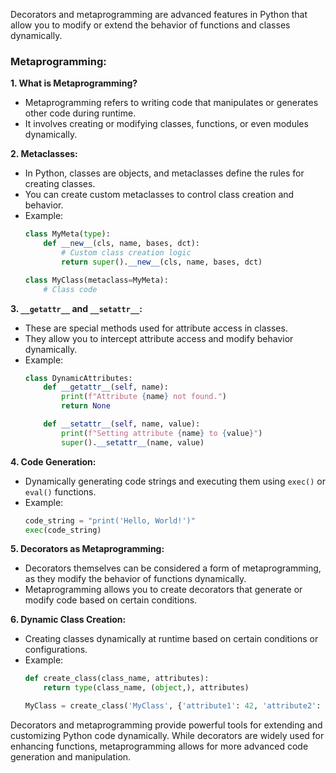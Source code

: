 Decorators and metaprogramming are advanced features in Python that allow you to modify or extend the behavior of functions and classes dynamically. 

### Metaprogramming:

**1. What is Metaprogramming?**
   - Metaprogramming refers to writing code that manipulates or generates other code during runtime.
   - It involves creating or modifying classes, functions, or even modules dynamically.

**2. Metaclasses:**
   - In Python, classes are objects, and metaclasses define the rules for creating classes.
   - You can create custom metaclasses to control class creation and behavior.
   - Example:
     ```python
     class MyMeta(type):
         def __new__(cls, name, bases, dct):
             # Custom class creation logic
             return super().__new__(cls, name, bases, dct)

     class MyClass(metaclass=MyMeta):
         # Class code
     ```

**3. `__getattr__` and `__setattr__`:**
   - These are special methods used for attribute access in classes.
   - They allow you to intercept attribute access and modify behavior dynamically.
   - Example:
     ```python
     class DynamicAttributes:
         def __getattr__(self, name):
             print(f"Attribute {name} not found.")
             return None

         def __setattr__(self, name, value):
             print(f"Setting attribute {name} to {value}")
             super().__setattr__(name, value)
     ```

**4. Code Generation:**
   - Dynamically generating code strings and executing them using `exec()` or `eval()` functions.
   - Example:
     ```python
     code_string = "print('Hello, World!')"
     exec(code_string)
     ```

**5. Decorators as Metaprogramming:**
   - Decorators themselves can be considered a form of metaprogramming, as they modify the behavior of functions dynamically.
   - Metaprogramming allows you to create decorators that generate or modify code based on certain conditions.

**6. Dynamic Class Creation:**
   - Creating classes dynamically at runtime based on certain conditions or configurations.
   - Example:
     ```python
     def create_class(class_name, attributes):
         return type(class_name, (object,), attributes)

     MyClass = create_class('MyClass', {'attribute1': 42, 'attribute2': 'hello'})
     ```

Decorators and metaprogramming provide powerful tools for extending and customizing Python code dynamically. While decorators are widely used for enhancing functions, metaprogramming allows for more advanced code generation and manipulation.